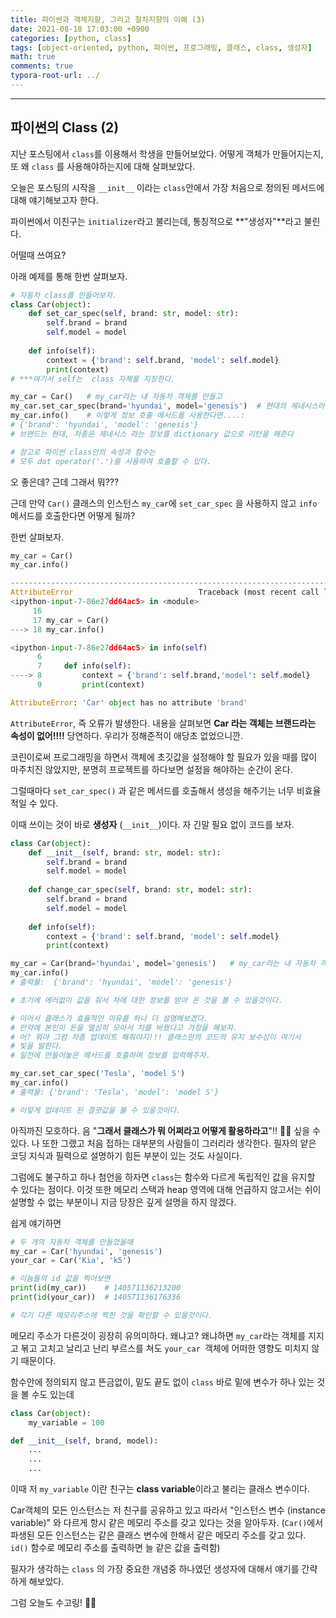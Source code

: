 ```yaml
---
title: 파이썬과 객체지향, 그리고 절차지향의 이해 (3)
date: 2021-08-18 17:03:00 +0900
categories: [python, class]
tags: [object-oriented, python, 파이썬, 프로그래밍, 클래스, class, 생성자] 
math: true
comments: true
typora-root-url: ../
---
```


---

## 파이썬의 Class (2)

지난 포스팅에서 `class`를 이용해서 학생을 만들어보았다. 어떻게 객체가 만들어지는지, 또 왜 `class` 를 사용해야하는지에 대해 살펴보았다.

오늘은 포스팅의 시작을 `__init__` 이라는 `class`안에서 가장 처음으로 정의된 메서드에 대해 얘기해보고자 한다.

파이썬에서 이친구는 `initializer`라고 불리는데, 통칭적으로 **"생성자"**라고 불린다. 

어떨때 쓰여요?  

아래 예제를 통해 한번 살펴보자.

```python
# 자동차 class를 만들어보자.
class Car(object):
    def set_car_spec(self, brand: str, model: str):
        self.brand = brand
        self.model = model
        
    def info(self):
        context = {'brand': self.brand, 'model': self.model}
        print(context)
# ***여기서 self는  class 자체를 지칭한다.         

my_car = Car()   # my_car라는 내 자동차 객체를 만들고
my_car.set_car_spec(brand='hyundai', model='genesis')  # 현대의 제네시스라는 차로 입력을 해주자.
my_car.info()    # 이렇게 정보 호출 메서드를 사용한다면....:
# {'brand': 'hyundai', 'model': 'genesis'}
# 브랜드는 현대, 차종은 제네시스 라는 정보를 dictionary 값으로 리턴을 해준다

# 참고로 파이썬 class안의 속성과 함수는 
# 모두 dot operator('.')를 사용하여 호출할 수 있다.
```

오 좋은데? 근데 그래서 뭐???

근데 만약 `Car()` 클래스의 인스턴스 `my_car`에  `set_car_spec` 을 사용하지 않고 `info` 메서드를 호출한다면 어떻게 될까?

한번 살펴보자.

```python
my_car = Car()
my_car.info()
```

```python
---------------------------------------------------------------------------
AttributeError                            Traceback (most recent call last)
<ipython-input-7-86e27dd64ac5> in <module>
     16 
     17 my_car = Car()
---> 18 my_car.info()

<ipython-input-7-86e27dd64ac5> in info(self)
      6 
      7     def info(self):
----> 8         context = {'brand': self.brand,'model': self.model}
      9         print(context)

AttributeError: 'Car' object has no attribute 'brand'
```

`AttributeError`, 즉 오류가 발생한다. 내용을 살펴보면 **Car 라는 객체는 브랜드라는 속성이 없어!!!!**  당연하다. 우리가 정해준적이 애당초 없었으니깐.

코린이로써 프로그래밍을 하면서 객체에 초깃값을 설정해야 할 필요가 있을 때를 많이 마주치진 않았지만, 분명히 프로젝트를 하다보면 설정을 해야하는 순간이 온다. 

그럴때마다 `set_car_spec()` 과 같은 메서드를 호출해서 생성을 해주기는 너무 비효율적일 수 있다.

이때 쓰이는 것이 바로 **생성자** (`__init__`)이다. 자 긴말 필요 없이 코드를 보자.

```python
class Car(object):
    def __init__(self, brand: str, model: str):
        self.brand = brand   
        self.model = model
  
    def change_car_spec(self, brand: str, model: str):
        self.brand = brand
        self.model = model
        
    def info(self):
        context = {'brand': self.brand, 'model': self.model}
        print(context)

my_car = Car(brand='hyundai', model='genesis')   # my_car라는 내 자동차 객체를 만들고
my_car.info()   
# 출력물:  {'brand': 'hyundai', 'model': 'genesis'}

# 초기에 에러없이 값을 줘서 차에 대한 정보를 받아 온 것을 볼 수 있을것이다.

# 이어서 클래스가 효율적인 이유를 하나 더 설명해보겠다.
# 만약에 본인이 돈을 열심히 모아서 차를 바꿨다고 가정을 해보자.
# 어? 뭐야 그럼 차종 업데이트 해줘야지!!! 클래스만의 코드의 유지 보수성이 여기서 
# 빛을 발한다. 
# 일전에 만들어놓은 메서드를 호출하며 정보를 입력해주자.

my_car.set_car_spec('Tesla', 'model S')
my_car.info()
# 출력물: {'brand': 'Tesla', 'model': 'model S'}

# 이렇게 업데이트 된 결괏값을 볼 수 있을것이다.
```

아직까진 모호하다. 음 "**그래서 클래스가 뭐 어쩌라고 어떻게 활용하라고**"!! 🤷‍♂️  싶을 수 있다. 나 또한 그랬고 처음 접하는 대부분의 사람들이 그러리라 생각한다.  필자의 얕은 코딩 지식과 필력으로 설명하기 힘든 부분이 있는 것도 사실이다. 

그럼에도 불구하고 하나 첨언을 하자면 `class`는 함수와 다르게 독립적인 값을 유지할 수 있다는 점이다. 이것 또한 메모리 스택과 heap 영역에 대해 언급하지 않고서는 쉬이 설명할 수 없는 부분이니 지금 당장은 깊게 설명을 하지 않겠다.  

쉽게 얘기하면 

```python
# 두 개의 자동차 객체를 만들었을때
my_car = Car('hyundai', 'genesis')
your_car = Car('Kia', 'k5') 

# 이놈들의 id 값을 찍어보면
print(id(my_car))    # 140571136213200
print(id(your_car))  # 140571136176336   

# 각기 다른 메모리주소에 찍힌 것을 확인할 수 있을것이다.
```

 메모리 주소가 다른것이 굉장히 유의미하다. 왜냐고? 왜냐하면 `my_car`라는 객체를 지지고 볶고 고치고 날리고 난리 부르스를 쳐도 `your_car `객체에 어떠한 영향도 미치지 않기 때문이다.

함수안에 정의되지 않고 뜬금없이, 밑도 끝도 없이 `class` 바로 밑에 변수가 하나 있는 것을 볼 수도 있는데

```python
class Car(object):
    my_variable = 100

def __init__(self, brand, model):
    ...
    ...
    ...
```

이때 저 `my_variable` 이란 친구는 **class variable**이라고 불리는 클래스 변수이다.

Car객체의 모든 인스턴스는 저 친구를 공유하고 있고 따라서 "인스턴스 변수 (instance variable)" 와 다르게 항시 같은 메모리 주소를 갖고 있다는 것을 알아두자.  (`Car()`에서 파생된 모든 인스턴스는 같은 클래스 변수에 한해서 같은 메모리 주소를 갖고 있다. `id()` 함수로 메모리 주소를 출력하면 늘 같은 값을 출력함)

필자가 생각하는 `class` 의 가장 중요한 개념중 하나였던 생성자에 대해서 얘기를 간략하게 해보았다.

그럼 오늘도 수고링! 🙋‍♂️ 

